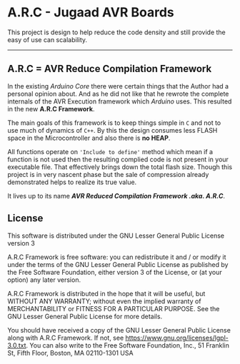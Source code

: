 # A.R.C - Jugaad AVR Boards

This project is design to help reduce the code density and still provide the easy of use can scalability.

---

## A.R.C = AVR Reduce Compilation Framework

In the existing *Arduino Core* there were certain things that the Author had a personal opinion about.
And as he did not like that he rewrote the complete internals of the AVR Execution framework 
which *Arduino* uses. This resulted in the new **A.R.C Framework**.


The main goals of this framework is to keep things simple in `C` and not to use much of dynamics of `C++`. By this the design consumes less FLASH space in the Microcontroller and also there is **no HEAP**.


All functions operate on `'Include to define'` method which mean if a function is not used then the resulting complied code is not present in your executable file. That effectively brings down the total flash size.
Though this project is in very nascent phase but the sale of compression already demonstrated helps to realize its true value.


It lives up to its name ***AVR Reduced Compilation Framework .aka. A.R.C***.


## License

 This software is distributed under the GNU Lesser General Public License version 3

 A.R.C Framework is free software: you can redistribute it and / or modify
 it under the terms of the GNU Lesser General Public License as published by
 the Free Software Foundation, either version 3 of the License, or
 (at your option) any later version.

  A.R.C Framework is distributed in the hope that it will be useful,
 but WITHOUT ANY WARRANTY; without even the implied warranty of
 MERCHANTABILITY or FITNESS FOR A PARTICULAR PURPOSE.  See the
 GNU Lesser General Public License for more details.

 You should have received a copy of the GNU Lesser General Public License
 along with A.R.C Framework.
 If not, see <https://www.gnu.org/licenses/lgpl-3.0.txt>.
 You can also write to the Free Software Foundation, Inc.,
 51 Franklin St, Fifth Floor, Boston, MA  02110-1301  USA

